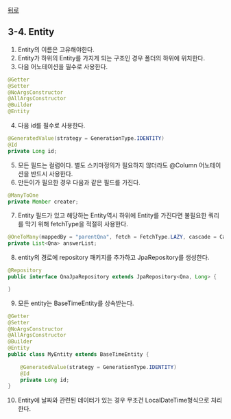 [뒤로](3-Spring개발가이드.md)
## 3-4. Entity

1. Entity의 이름은 고유해야한다.
2. Entity가 하위의 Entity를 가지게 되는 구조인 경우 폴더의 하위에 위치한다.
3. 다음 어노테이션을 필수로 사용한다.
```java
@Getter
@Setter
@NoArgsConstructor
@AllArgsConstructor
@Builder
@Entity
```
4. 다음 id를 필수로 사용한다.
```java
@GeneratedValue(strategy = GenerationType.IDENTITY)
@Id
private Long id;
```
5. 모든 필드는 컬럼이다. 별도 스키마정의가 필요하지 않더라도 @Column 어노테이션을 반드시 사용한다.
6. 만든이가 필요한 경우 다음과 같은 필드를 가진다.
```java
@ManyToOne
private Member creater;
```
7. Entity 필드가 있고 해당하는 Entity역시 하위에 Entity를 가진다면 불필요한 쿼리를 막기 위해 fetchType을 적절히 사용한다.
```java
@OneToMany(mappedBy = "parentQna", fetch = FetchType.LAZY, cascade = CascadeType.ALL, orphanRemoval = true)
private List<Qna> answerList;
```
8. entity의 경로에 repository 패키지를 추가하고 JpaRepository를 생성한다.
```java
@Repository
public interface QnaJpaRepository extends JpaRepository<Qna, Long> {

}
```
9. 모든 entity는 BaseTimeEntity를 상속받는다.
```java
@Getter
@Setter
@NoArgsConstructor
@AllArgsConstructor
@Builder
@Entity
public class MyEntity extends BaseTimeEntity {
    
    @GeneratedValue(strategy = GenerationType.IDENTITY)
    @Id
    private Long id;
}
```
10. Entity에 날짜와 관련된 데이터가 있는 경우 무조건 LocalDateTime형식으로 처리한다.